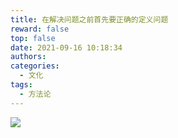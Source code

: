 ```yaml
---
title: 在解决问题之前首先要正确的定义问题
reward: false
top: false
date: 2021-09-16 10:18:34
authors:
categories:
  - 文化
tags:
  - 方法论
---
```


![](/waiting.gif)

<!--more-->
